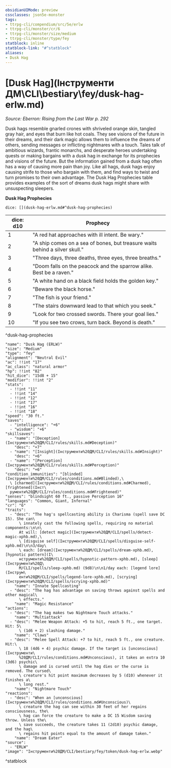 ```yaml
---
obsidianUIMode: preview
cssclasses: json5e-monster
tags:
- ttrpg-cli/compendium/src/5e/erlw
- ttrpg-cli/monster/cr/6
- ttrpg-cli/monster/size/medium
- ttrpg-cli/monster/type/fey
statblock: inline
statblock-link: "#^statblock"
aliases:
- Dusk Hag
---
```

# [Dusk Hag](Інструменти ДМ\CLI\bestiary\fey/dusk-hag-erlw.md)
*Source: Eberron: Rising from the Last War p. 292*  

Dusk hags resemble gnarled crones with shriveled orange skin, tangled gray hair, and eyes that burn like hot coals. They see visions of the future in their dreams, and their dark magic allows them to influence the dreams of others, sending messages or inflicting nightmares with a touch. Tales talk of ambitious wizards, frantic monarchs, and desperate heroes undertaking quests or making bargains with a dusk hag in exchange for its prophecies and visions of the future. But the information gained from a dusk hag often has a way of causing more pain than joy. Like all hags, dusk hags enjoy causing strife to those who bargain with them, and find ways to twist and turn promises to their own advantage. The Dusk Hag Prophecies table provides examples of the sort of dreams dusk hags might share with unsuspecting sleepers.

**Dusk Hag Prophecies**

`dice: [](dusk-hag-erlw.md#^dusk-hag-prophecies)`

| dice: d10 | Prophecy |
|-----------|----------|
| 1 | "A red hat approaches with ill intent. Be wary." |
| 2 | "A ship comes on a sea of bones, but treasure waits behind a silver skull." |
| 3 | "Three days, three deaths, three eyes, three breaths." |
| 4 | "Doom falls on the peacock and the sparrow alike. Best be a raven." |
| 5 | "A white hand on a black field holds the golden key." |
| 6 | "Beware the black horse." |
| 7 | "The fish is your friend." |
| 8 | "The stairs downward lead to that which you seek." |
| 9 | "Look for two crossed swords. There your goal lies." |
| 10 | "If you see two crows, turn back. Beyond is death." |
^dusk-hag-prophecies

```statblock
"name": "Dusk Hag (ERLW)"
"size": "Medium"
"type": "fey"
"alignment": "Neutral Evil"
"ac": !!int "17"
"ac_class": "natural armor"
"hp": !!int "82"
"hit_dice": "15d8 + 15"
"modifier": !!int "2"
"stats":
  - !!int "11"
  - !!int "14"
  - !!int "12"
  - !!int "17"
  - !!int "16"
  - !!int "18"
"speed": "30 ft."
"saves":
  - "intelligence": "+6"
  - "wisdom": "+6"
"skillsaves":
  - "name": "[Deception](Інструменти%20ДМ/CLI/rules/skills.md#Deception)"
    "desc": "+7"
  - "name": "[Insight](Інструменти%20ДМ/CLI/rules/skills.md#Insight)"
    "desc": "+6"
  - "name": "[Perception](Інструменти%20ДМ/CLI/rules/skills.md#Perception)"
    "desc": "+6"
"condition_immunities": "[blinded](Інструменти%20ДМ/CLI/rules/conditions.md#Blinded),\
  \ [charmed](Інструменти%20ДМ/CLI/rules/conditions.md#Charmed), [frightened](Інст\
  рументи%20ДМ/CLI/rules/conditions.md#Frightened)"
"senses": "blindsight 60 ft., passive Perception 16"
"languages": "Common, Giant, Infernal"
"cr": "6"
"traits":
  - "desc": "The hag's spellcasting ability is Charisma (spell save DC 15). She can\
      \ innately cast the following spells, requiring no material components:\n\n\
      At will: [detect magic](Інструменти%20ДМ/CLI/spells/detect-magic-xphb.md),\
      \ [disguise self](Інструменти%20ДМ/CLI/spells/disguise-self-xphb.md)\n\n3/day\
      \ each: [dream](Інструменти%20ДМ/CLI/spells/dream-xphb.md), [hypnotic pattern](І\
      нструменти%20ДМ/CLI/spells/hypnotic-pattern-xphb.md), [sleep](Інструменти%20Д\
      М/CLI/spells/sleep-xphb.md) (9d8)\n\n1/day each: [legend lore](Інструм\
      енти%20ДМ/CLI/spells/legend-lore-xphb.md), [scrying](Інструменти%20ДМ/CLI/spells/scrying-xphb.md)"
    "name": "Innate Spellcasting"
  - "desc": "The hag has advantage on saving throws against spells and other magical\
      \ effects."
    "name": "Magic Resistance"
"actions":
  - "desc": "The hag makes two Nightmare Touch attacks."
    "name": "Multiattack"
  - "desc": "Melee Weapon Attack: +5 to hit, reach 5 ft., one target. Hit: 5\
      \ (1d6 + 2) slashing damage."
    "name": "Claws"
  - "desc": "Melee Spell Attack: +7 to hit, reach 5 ft., one creature. Hit:\
      \ 18 (4d6 + 4) psychic damage. If the target is [unconscious](Інструменти\
      %20ДМ/CLI/rules/conditions.md#Unconscious), it takes an extra 10 (3d6) psychic\
      \ damage and is cursed until the hag dies or the curse is removed. The cursed\
      \ creature's hit point maximum decreases by 5 (d10) whenever it finishes a\
      \ long rest."
    "name": "Nightmare Touch"
"reactions":
  - "desc": "When an [unconscious](Інструменти%20ДМ/CLI/rules/conditions.md#Unconscious)\
      \ creature the hag can see within 30 feet of her regains consciousness, the\
      \ hag can force the creature to make a DC 15 Wisdom saving throw. Unless the\
      \ save succeeds, the creature takes 11 (2d10) psychic damage, and the hag\
      \ regains hit points equal to the amount of damage taken."
    "name": "Dream Eater"
"source":
  - "ERLW"
"image": "Інструменти%20ДМ/CLI/bestiary/fey/token/dusk-hag-erlw.webp"
```
^statblock